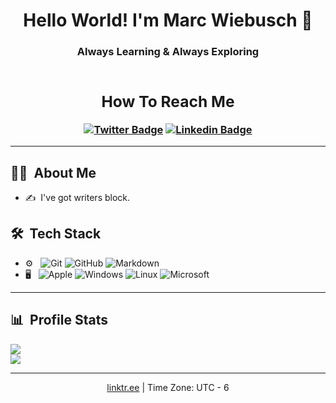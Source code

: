 <h1 align="center"> Hello World! I'm Marc Wiebusch 👋 </h1>
<h3 align="center"> Always Learning &amp; Always Exploring

<div align="center">

<br>

<h2>How To Reach Me</h2>

[![Twitter Badge](https://img.shields.io/badge/-Twitter-1ca0f1?style=flat-square&logo=twitter&logoColor=white&link=https://twitter.com/MarcWiebusch)](https://twitter.com/MarcWiebusch) [![Linkedin Badge](https://img.shields.io/badge/-LinkedIn-blue?style=flat-square&logo=Linkedin&logoColor=white&link=https://www.linkedin.com/in/marc-wiebusch/)](https://www.linkedin.com/in/marc-wiebusch) 

---

</div>

<h2> 👨‍💻 &nbsp;About Me</h2>

- ✍️ &nbsp;I've got writers block.


<h2> 🛠 &nbsp;Tech Stack</h2>

- ⚙️ &nbsp;
  ![Git](https://img.shields.io/badge/-Git-333333?style=flat&logo=git)
  ![GitHub](https://img.shields.io/badge/-GitHub-333333?style=flat&logo=github)
  ![Markdown](https://img.shields.io/badge/-Markdown-333333?style=flat&logo=markdown&logoColor=000000)
- 🖥 &nbsp;
  ![Apple](https://img.shields.io/badge/-Mac-333333?style=flat&logo=apple)
  ![Windows](https://img.shields.io/badge/-Windows-333333?style=flat&logo=windows&logoColor=00bfff)
  ![Linux](https://img.shields.io/badge/-Linux-333333?style=flat&logo=linux)
  ![Microsoft](https://img.shields.io/badge/-Microsoft_Office-333333?style=flat&logo=microsoft-office&logoColor=ff6600)

---

<h2> 📊 &nbsp;Profile Stats</h2>

<div>
  <a href="https://github.com/anuraghazra/github-readme-stats">
    <img src="https://github-readme-stats.vercel.app/api/top-langs/?username=MarcWiebusch&layout=compact" />
  </a>
</div>
<div>
  <a href="https://github.com/anuraghazra/github-readme-stats">
    <img src="https://github-readme-stats.vercel.app/api?username=MarcWiebusch&hide=stars,issues&count_private=true&show_icons=true"/>
  </a>
</div>

---

  <div align="center">
    <a href="https://linktr.ee/MarcWiebusch" alt="linktr.ee">linktr.ee</a> | Time Zone: UTC - 6 
  </div>
